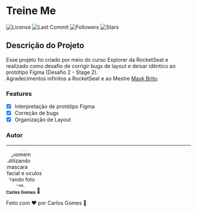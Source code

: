 # Treine Me

![License](https://img.shields.io/npm/l/a?color=Green)
![Last Commit](https://img.shields.io/github/last-commit/Dev-shinsei/treine-me)
![Followers](https://img.shields.io/github/followers/Dev-shinsei?style=social)
![Stars](https://img.shields.io/github/stars/Dev-shinsei/treine-me?style=social)

## Descrição do Projeto

<p>Esse projeto foi criado por meio do curso Explorer da RocketSeat e realizado como desafio de corrigir bugs de layout e deixar idêntico ao protótipo Figma (Desafio 2 - Stage 2).<br/>
Agradecimentos infinitos a RocketSeat e ao Mestre <a href="https://github.com/maykbrito">Mayk Brito</a>.</p>

### Features

- [x] Interpretação de protótipo Figma
- [x] Correção de bugs
- [x] Organização de Layout

### Autor

---

<a href="https://github.com/Dev-Shinsei">
 <img style="border-radius: 50%;" src="https://avatars.githubusercontent.com/u/61604214?v=4" width="100px;" alt="homem utilizando mascara facial e oculos tirando foto em um espelho de um elevador com seu celular a mostra"/>
 <br />
 <sub><b>Carlos Gomes</b></sub></a> <a href="https://github.com/Dev-Shinsei" title="Github">🚀</a>

Feito com ❤️ por Carlos Gomes 👋

